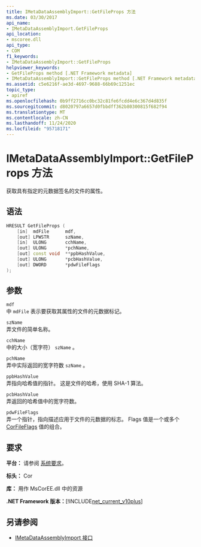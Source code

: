 ```yaml
---
title: IMetaDataAssemblyImport::GetFileProps 方法
ms.date: 03/30/2017
api_name:
- IMetaDataAssemblyImport.GetFileProps
api_location:
- mscoree.dll
api_type:
- COM
f1_keywords:
- IMetaDataAssemblyImport::GetFileProps
helpviewer_keywords:
- GetFileProps method [.NET Framework metadata]
- IMetaDataAssemblyImport::GetFileProps method [.NET Framework metadata]
ms.assetid: c5e6216f-ae3d-4697-9688-66b69c1251ec
topic_type:
- apiref
ms.openlocfilehash: 0b9ff2716cc0bc32c81fe6fcdd4e6c367d4d835f
ms.sourcegitcommit: d8020797a6657d0fbbdff362b80300815f682f94
ms.translationtype: MT
ms.contentlocale: zh-CN
ms.lasthandoff: 11/24/2020
ms.locfileid: "95718171"
---
```

# <a name="imetadataassemblyimportgetfileprops-method"></a>IMetaDataAssemblyImport::GetFileProps 方法

获取具有指定的元数据签名的文件的属性。  
  
## <a name="syntax"></a>语法  
  
```cpp  
HRESULT GetFileProps (  
    [in]  mdFile      mdf,
    [out] LPWSTR      szName,
    [in]  ULONG       cchName,
    [out] ULONG       *pchName,
    [out] const void  **ppbHashValue,
    [out] ULONG       *pcbHashValue,
    [out] DWORD       *pdwFileFlags  
);  
```  
  
## <a name="parameters"></a>参数  

 `mdf`  
 中 `mdFile` 表示要获取其属性的文件的元数据标记。  
  
 `szName`  
 弄文件的简单名称。  
  
 `cchName`  
 中的大小（宽字符） `szName` 。  
  
 `pchName`  
 弄中实际返回的宽字符数 `szName` 。  
  
 `ppbHashValue`  
 弄指向哈希值的指针。 这是文件的哈希，使用 SHA-1 算法。  
  
 `pcbHashValue`  
 弄返回的哈希值中的宽字符数。  
  
 `pdwFileFlags`  
 弄一个指针，指向描述应用于文件的元数据的标志。 Flags 值是一个或多个 [CorFileFlags](corfileflags-enumeration.md) 值的组合。  
  
## <a name="requirements"></a>要求  

 **平台：** 请参阅 [系统要求](../../get-started/system-requirements.md)。  
  
 **标头：** Cor  
  
 **库：** 用作 MsCorEE.dll 中的资源  
  
 **.NET Framework 版本：**[!INCLUDE[net_current_v10plus](../../../../includes/net-current-v10plus-md.md)]  
  
## <a name="see-also"></a>另请参阅

- [IMetaDataAssemblyImport 接口](imetadataassemblyimport-interface.md)
